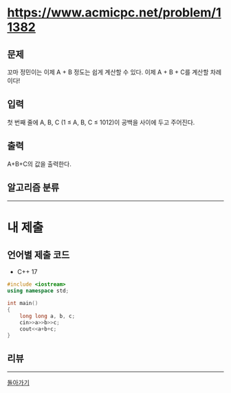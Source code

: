 # https://www.acmicpc.net/problem/11382


## 문제

꼬마 정민이는 이제 A + B 정도는 쉽게 계산할 수 있다. 이제 A + B + C를 계산할 차례이다!

## 입력

첫 번째 줄에 A, B, C (1 ≤ A, B, C ≤ 1012)이 공백을 사이에 두고 주어진다.

## 출력

A+B+C의 값을 출력한다.

## 알고리즘 분류



---
# 내 제출

## 언어별 제출 코드

- C++ 17
```c++
#include <iostream>
using namespace std;

int main()
{
    long long a, b, c;
    cin>>a>>b>>c;
    cout<<a+b+c;
}
```

## 리뷰




---
[돌아가기](../Step.md)